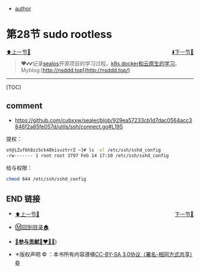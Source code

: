 + [author](http://nsddd.top)

# 第28节 sudo rootless

<div><a href = '27.md' style='float:left'>⬆️上一节🔗  </a><a href = '29.md' style='float: right'>  ⬇️下一节🔗</a></div>
<br>

> ❤️💕💕记录[sealos](https://github.com/3293172751/sealos)开源项目的学习过程。[k8s,docker和云原生的学习](https://github.com/3293172751/sealos)。Myblog:[http://nsddd.top](http://nsddd.top/)

---
[TOC]

## comment

+ https://github.com/cubxxw/sealer/blob/929ea57233cb1d7dac0564acc3846f2a85fe057d/utils/ssh/connect.go#L195

提权：

```bash
ot@iZuf6h8zz5ck48kisvztrrZ ~]# ls -al /etc/ssh/sshd_config
-rw------- 1 root root 3797 Feb 14 17:10 /etc/ssh/sshd_config
```

给与权限：

```bash
chmod 644 /etc/ssh/sshd_config
```





## END 链接
<ul><li><div><a href = '27.md' style='float:left'>⬆️上一节🔗  </a><a href = '29.md' style='float: right'>  ️下一节🔗</a></div></li></ul>

+ [Ⓜ️回到目录🏠](../README.md)

+ [**🫵参与贡献💞❤️‍🔥💖**](https://nsddd.top/archives/contributors))

+ ✴️版权声明 &copy; ：本书所有内容遵循[CC-BY-SA 3.0协议（署名-相同方式共享）&copy;](http://zh.wikipedia.org/wiki/Wikipedia:CC-by-sa-3.0协议文本) 

